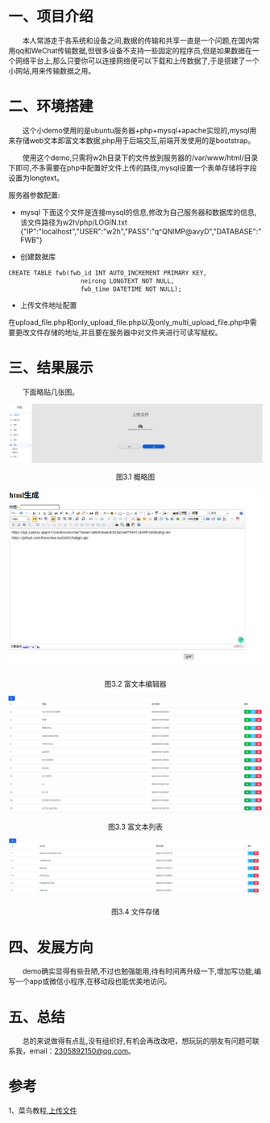 # 一、项目介绍

&emsp;&emsp;本人常游走于各系统和设备之间,数据的传输和共享一直是一个问题,在国内常用qq和WeChat传输数据,但很多设备不支持一些固定的程序员,但是如果数据在一个网络平台上,那么只要你可以连接网络便可以下载和上传数据了,于是搭建了一个小网站,用来传输数据之用。



# 二、环境搭建

&emsp;&emsp;这个小demo使用的是ubuntu服务器+php+mysql+apache实现的,mysql用来存储web文本即富文本数据,php用于后端交互,前端开发使用的是bootstrap。

&emsp;&emsp;使用这个demo,只需将w2h目录下的文件放到服务器的/var/www/html/目录下即可,不多需要在php中配置好文件上传的路径,mysql设置一个表单存储将字段设置为longtext。

服务器参数配置:
* mysql
下面这个文件是连接mysql的信息,修改为自己服务器和数据库的信息,该文件路径为w2h/php/LOGIN.txt
{"IP":"localhost","USER":"w2h","PASS":"q^QNlMP@avyD","DATABASE":"FWB"}

* 创建数据库


```
CREATE TABLE fwb(fwb_id INT AUTO_INCREMENT PRIMARY KEY, 
                    neirong LONGTEXT NOT NULL, 
                    fwb_time DATETIME NOT NULL);
```

* 上传文件地址配置

在upload_file.php和only_upload_file.php以及only_multi_upload_file.php中需要更改文件存储的地址,并且要在服务器中对文件夹进行可读写赋权。



# 三、结果展示

&emsp;&emsp;下面略贴几张图。

<div align="center">
  <img src="./IMG/概略图.jpg" />
</div>

<p align="center">图3.1 概略图</p>

<div align="center">
  <img src="./IMG/富文本编辑器.jpg" />
</div>

<p align="center">图3.2 富文本编辑器</p>

<div align="center">
  <img src="./IMG/富文本列表.jpg" />
</div>

<p align="center">图3.3 富文本列表</p>

<div align="center">
  <img src="./IMG/文件存储.jpg" />
</div>

<p align="center">图3.4 文件存储</p>

# 四、发展方向


&emsp;&emsp;demo确实显得有些丑陋,不过也勉强能用,待有时间再升级一下,增加写功能,编写一个app或微信小程序,在移动段也能优美地访问。


# 五、总结

&emsp;&emsp;总的来说做得有点乱,没有组织好,有机会再改改吧，想玩玩的朋友有问题可联系我，email：2305892150@qq.com。

# 参考

1、菜鸟教程,[上传文件](https://www.runoob.com/php/php-file-upload.html)

